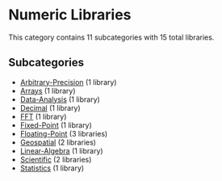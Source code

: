 # Numeric Libraries

This category contains 11 subcategories with 15 total libraries.

## Subcategories

- [Arbitrary-Precision](Arbitrary-Precision.md) (1 library)
- [Arrays](Arrays.md) (1 library)
- [Data-Analysis](Data-Analysis.md) (1 library)
- [Decimal](Decimal.md) (1 library)
- [FFT](FFT.md) (1 library)
- [Fixed-Point](Fixed-Point.md) (1 library)
- [Floating-Point](Floating-Point.md) (3 libraries)
- [Geospatial](Geospatial.md) (2 libraries)
- [Linear-Algebra](Linear-Algebra.md) (1 library)
- [Scientific](Scientific.md) (2 libraries)
- [Statistics](Statistics.md) (1 library)
